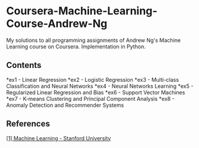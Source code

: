 # Coursera-Machine-Learning-Course-Andrew-Ng
My solutions to all programming assignments of Andrew Ng's Machine Learning course on Coursera. Implementation in Python.

## Contents
*ex1 - Linear Regression
*ex2 - Logistic Regression
*ex3 - Multi-class Classification and Neural Networks
*ex4 - Neural Networks Learning
*ex5 - Regularized Linear Regression and Bias
*ex6 - Support Vector Machines
*ex7 - K-means Clustering and Principal Component Analysis
*ex8 - Anomaly Detection and Recommender Systems

## References
[[1] Machine Learning - Stanford University](https://www.coursera.org/learn/machine-learning)
